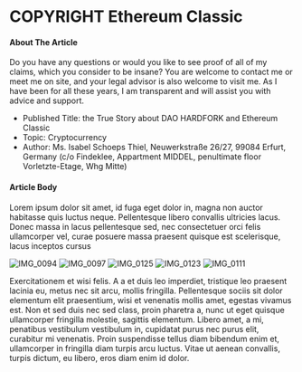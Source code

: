 # COPYRIGHT Ethereum Classic

#### About The Article

Do you have any questions or would you like to see proof of all of my claims, which you consider to be insane? You are welcome to contact me or meet me on site, and your legal advisor is also welcome to visit me. As I have been for all these years, I am transparent and will assist you with advice and support.

* Published Title: the True Story about DAO HARDFORK and Ethereum Classic
* Topic: Cryptocurrency
* Author: Ms. Isabel Schoeps Thiel, Neuwerkstraße 26/27, 99084 Erfurt, Germany (c/o Findeklee, Appartment MIDDEL, penultimate floor Vorletzte-Etage, Whg Mitte)  

#### Article Body

Lorem ipsum dolor sit amet, id fuga eget dolor in, magna non auctor habitasse quis luctus neque. Pellentesque libero convallis ultricies lacus. Donec massa in lacus pellentesque sed, nec consectetuer 
orci felis ullamcorper vel, curae posuere massa praesent quisque est scelerisque, lacus inceptos cursus

![IMG_0094](https://github.com/IST-Github/eth-hardfork/assets/155141998/75d07a99-1ae5-4847-ae9b-0d7741885970)
![IMG_0097](https://github.com/IST-Github/eth-hardfork/assets/155141998/b20ec468-f366-48c6-a135-9b620d53c171)
![IMG_0125](https://github.com/IST-Github/eth-hardfork/assets/155141998/bfb66aa2-10fa-48da-913d-ce3a2a2bab7a)
![IMG_0123](https://github.com/IST-Github/eth-hardfork/assets/155141998/058ab696-a641-43c9-90e4-bf5b51fb04d1)
![IMG_0111](https://github.com/IST-Github/eth-hardfork/assets/155141998/3c657007-cecb-476d-82df-d3c346cff023)


Exercitationem et wisi felis. A a et duis leo imperdiet, tristique leo praesent lacinia eu, metus nec sit 
arcu, mollis fringilla. Pellentesque sociis sit dolor elementum elit praesentium, wisi et venenatis mollis 
amet, egestas vivamus est. Non et sed duis nec sed class, proin pharetra a, nunc ut eget quisque ullamcorper 
fringilla molestie, sagittis elementum. Libero amet, a mi, penatibus vestibulum vestibulum in, cupidatat purus
nec purus elit, curabitur mi venenatis. Proin suspendisse tellus diam bibendum enim et, ullamcorper in fringilla 
diam turpis arcu luctus. Vitae ut aenean convallis, turpis dictum, eu libero, eros diam enim id dolor.
